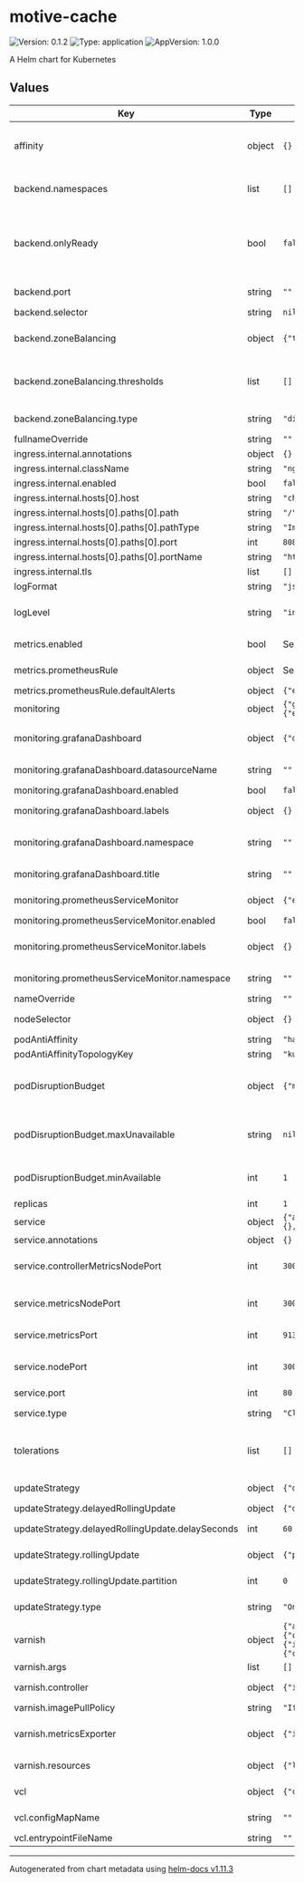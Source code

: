# motive-cache

![Version: 0.1.2](https://img.shields.io/badge/Version-0.1.2-informational?style=flat-square) ![Type: application](https://img.shields.io/badge/Type-application-informational?style=flat-square) ![AppVersion: 1.0.0](https://img.shields.io/badge/AppVersion-1.0.0-informational?style=flat-square)

A Helm chart for Kubernetes

## Values

| Key | Type | Default | Description |
|-----|------|---------|-------------|
| affinity | object | `{}` | Similar to the nodeSelector, but slightly different: https://kubernetes.io/docs/concepts/scheduling-eviction/assign-pod-node/#affinity-and-anti-affinity |
| backend.namespaces | list | `[]` | Namespace(s) to look for backend pods. By default - namespace the VarnishCluster is deployed to. |
| backend.onlyReady | bool | `false` | Include (false, by default) or exclude (true) backend pods from the VCL (.Backends template var). Alters .Backends template variable based on Kubernetes health checks (by default not ready pods are also included in VCL) instead of Varnish health probes. |
| backend.port | string | `""` | The port of the backend pods being cached by Varnish. Can be port name or port number. |
| backend.selector | string | `nil` | The selector used to identify the backend Pods. |
| backend.zoneBalancing | object | `{"thresholds":[],"type":"disabled"}` | Controls Varnish backend topology aware routing which can assign weights to backends according to their geographical location. |
| backend.zoneBalancing.thresholds | list | `[]` | Array of thresholds objects to determine condition and respective weights to be assigned to backends: threshold, local - local backend weight, remote - remote backend weight |
| backend.zoneBalancing.type | string | `"disabled"` | Varnish backend zone-balancing type. Accepted values: disabled, auto, thresholds |
| fullnameOverride | string | `""` |  |
| ingress.internal.annotations | object | `{}` |  |
| ingress.internal.className | string | `"nginx-internal"` |  |
| ingress.internal.enabled | bool | `false` |  |
| ingress.internal.hosts[0].host | string | `"chart-example.local"` |  |
| ingress.internal.hosts[0].paths[0].path | string | `"/"` |  |
| ingress.internal.hosts[0].paths[0].pathType | string | `"ImplementationSpecific"` |  |
| ingress.internal.hosts[0].paths[0].port | int | `8080` |  |
| ingress.internal.hosts[0].paths[0].portName | string | `"http"` |  |
| ingress.internal.tls | list | `[]` |  |
| logFormat | string | `"json"` | Format of the logs. Can be json and console. |
| logLevel | string | `"info"` | The minimum enabled logging level. Allowed values: debug, info, warn, error, dpanic, panic, fatal. |
| metrics.enabled | bool | See values.yaml | Enable and configure a Prometheus serviceMonitor for the chart under this key. |
| metrics.prometheusRule | object | See values.yaml | Enable and configure Prometheus Rules for the chart under this key. |
| metrics.prometheusRule.defaultAlerts | object | `{"extraLabels":{},"slackChannel":"","team":""}` | Configure default alerting rules |
| monitoring | object | `{"grafanaDashboard":{"datasourceName":"","enabled":false,"labels":{},"namespace":"","title":""},"prometheusServiceMonitor":{"enabled":false,"labels":{},"namespace":""}}` | The operator monitoring configuration object |
| monitoring.grafanaDashboard | object | `{"datasourceName":"","enabled":false,"labels":{},"namespace":"","title":""}` | A dashboard that can be installed along with the operator and used in grafana. Installed as a ConfigMap. |
| monitoring.grafanaDashboard.datasourceName | string | `""` | Name of the Grafana datasource the dashboard should use. (required) |
| monitoring.grafanaDashboard.enabled | bool | `false` | Enable or disable the ConfigMap installation. |
| monitoring.grafanaDashboard.labels | object | `{}` | ConfigMap labels. Can be used to for discovery by grafana. |
| monitoring.grafanaDashboard.namespace | string | `""` | Namespace that the ConfigMap with the dashboard should be installed to. Default to the namespace VarnishCluster is installed to |
| monitoring.grafanaDashboard.title | string | `""` | Title of the Grafana dashboard. Default: Varnish (<cluster namespace>/<name>) |
| monitoring.prometheusServiceMonitor | object | `{"enabled":false,"labels":{},"namespace":""}` | The Prometheus ServiceMonitor that is preconfigured to monitors the operator pods. |
| monitoring.prometheusServiceMonitor.enabled | bool | `false` | Enable or disable ServiceMontitor installation. |
| monitoring.prometheusServiceMonitor.labels | object | `{}` | ServiceMonitor labels that will be used by Prometheus instance to discover this ServiceMonitor. |
| monitoring.prometheusServiceMonitor.namespace | string | `""` | The namespace it should be installed to. Default to the namespace VarnishCluster is installed to |
| nameOverride | string | `""` |  |
| nodeSelector | object | `{}` | Node selector to control where the Varnish pods should be scheduled |
| podAntiAffinity | string | `"hard"` |  |
| podAntiAffinityTopologyKey | string | `"kubernetes.io/hostname"` |  |
| podDisruptionBudget | object | `{"maxUnavailable":null,"minAvailable":1}` | Pod Disruption Budget configuration. Can be used to tell Kubernetes how many pods are required to be up (or allowed to be down) to not cause service disruption |
| podDisruptionBudget.maxUnavailable | string | `nil` | An eviction is allowed if at most maxUnavailable pods are unavailable after the eviction, i.e. even in absence of the evicted pod. This is a mutually exclusive setting with minAvailable |
| podDisruptionBudget.minAvailable | int | `1` | An eviction is allowed if at least minAvailable pods will still be available after the eviction, i.e. even in the absence of the evicted pod |
| replicas | int | `1` | Number of Varnish nodes |
| service | object | `{"annotations":{},"controllerMetricsNodePort":30002,"metricsNodePort":30001,"metricsPort":9131,"nodePort":30000,"port":80,"type":"ClusterIP"}` | Varnish service configuration. |
| service.annotations | object | `{}` | Additional annotations for the service. |
| service.controllerMetricsNodePort | int | `30002` | The port number used to set NodePort for Varnish Controller Metrics exporter. Service type `NodePort should be selected. |
| service.metricsNodePort | int | `30001` | The port number used to set NodePort for Varnish Metrics Exporter. Service type `NodePort should be selected. |
| service.metricsPort | int | `9131` | The port that will expose the Prometheus metrics exporter. |
| service.nodePort | int | `30000` | The port number used to set NodePort for Varnish. Service type `NodePort should be selected. |
| service.port | int | `80` | The port number used to expose Varnish pods. |
| service.type | string | `"ClusterIP"` | Type of the Service. Allowed values: ClusterIP; LoadBalancer; NodePort |
| tolerations | list | `[]` | Configuration that defines which node taints can the pods tolerate. For example to allow Varnish pods to run on nodes that are marked (tainted) as machines dedicated for in-memory cache |
| updateStrategy | object | `{"delayedRollingUpdate":{"delaySeconds":60},"rollingUpdate":{"partition":0},"type":"OnDelete"}` | Allows to control the way Varnish pods will be updated. |
| updateStrategy.delayedRollingUpdate | object | `{"delaySeconds":60}` | Configuration for DelayedRollingUpdate strategy |
| updateStrategy.delayedRollingUpdate.delaySeconds | int | `60` | Indicates the wait time between pod reloads during rolling update |
| updateStrategy.rollingUpdate | object | `{"partition":0}` | Used to communicate parameters when type is RollingUpdate |
| updateStrategy.rollingUpdate.partition | int | `0` | Partition indicates the ordinal at which the StatefulSet should be partitioned. |
| updateStrategy.type | string | `"OnDelete"` | Defines the type of the update strategy. (RollingUpdate, OnDelete, DelayedRollingUpdate) |
| varnish | object | `{"args":[],"controller":{"imagePullPolicy":"IfNotPresent","resources":{"limits":{"memory":"128Mi"},"requests":{"cpu":"10m","memory":"64Mi"}}},"imagePullPolicy":"IfNotPresent","metricsExporter":{"imagePullPolicy":"IfNotPresent","resources":{"limits":{"memory":"32Mi"},"requests":{"cpu":"10m","memory":"16Mi"}}},"resources":{"limits":{"memory":"192Mi"},"requests":{"cpu":"20m","memory":"128Mi"}}}` | An object that defines the configuration of a particular Varnish instance being deployed |
| varnish.args | list | `[]` | Additional Varnish daemon arguments |
| varnish.controller | object | `{"imagePullPolicy":"IfNotPresent","resources":{"limits":{"memory":"128Mi"},"requests":{"cpu":"10m","memory":"64Mi"}}}` | An object that defines the configuration of a particular Varnish controller being deployed |
| varnish.imagePullPolicy | string | `"IfNotPresent"` | Image pull policy for the Varnish container. |
| varnish.metricsExporter | object | `{"imagePullPolicy":"IfNotPresent","resources":{"limits":{"memory":"32Mi"},"requests":{"cpu":"10m","memory":"16Mi"}}}` | An object that defines the configuration of a particular Varnish Prometheus metrics exporter being deployed |
| varnish.resources | object | `{"limits":{"memory":"192Mi"},"requests":{"cpu":"20m","memory":"128Mi"}}` | Resource requests and limits for Varnish container. |
| vcl | object | `{"configMapName":"","entrypointFileName":""}` | An object that defines the VCL ConfigMap configuration |
| vcl.configMapName | string | `""` | Name of the ConfigMap containing the VCL configuration files |
| vcl.entrypointFileName | string | `""` | The name of the main VCL file |

----------------------------------------------
Autogenerated from chart metadata using [helm-docs v1.11.3](https://github.com/norwoodj/helm-docs/releases/v1.11.3)
